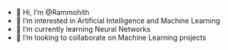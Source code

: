 - 👋 Hi, I’m @Rammohith
- 👀 I’m interested in Artificial Intelligence and Machine Learning
- 🌱 I’m currently learning Neural Networks
- 💞️ I’m looking to collaborate on Machine Learning projects


<!---
Rammohith/Rammohith is a ✨ special ✨ repository because its `README.md` (this file) appears on your GitHub profile.
You can click the Preview link to take a look at your changes.
--->
